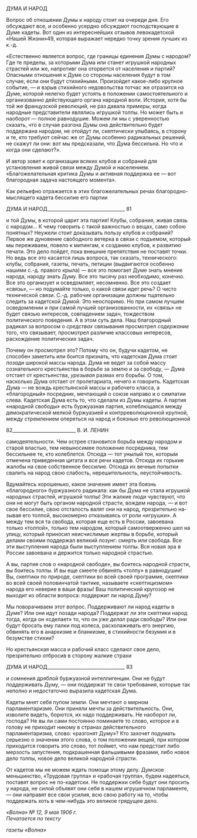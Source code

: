 ДУМА И НАРОД

Вопрос об отношении Думы к народу стоит на очереди дня. Его обсуждают все, и особенно усердно обсуждают господствующие в Думе кадеты. Вот один из интерес­нейших отзывов левокадетской «Нашей Жизни»49, которая выражает нередко точку зрения лучших из к.-д.

«Естественно является вопрос, где границы единения Думы с народом? Где те пределы, за которыми Дума или станет игрушкой народных страстей или же, напротивг она оторвется от населения и партий? Опасными отношения к Думе со стороны населения будут в том случае, если они будут стихийными. Произойдет какое-либо крупное событие, — и взрыв стихийного недовольства тотчас же отразится на Думе, которой нелегко будет устоять в положении самостоятельного и организованно действующего органа народной воли. История, хотя бы той же французской революций, не раз давала примеры, когда народные представители являлись игрушкой толпы. Но может быть и наоборот — полное равнодушие. Можем ли мы с уверенностью сказать, что в случае разгона Думы она действительно будет поддержана народом, не отойдут ли, скептически улыбаясь, в сторону и те, кто требуют сейчас же от Думы особенно радикальных решений, не скажут ли они: вот мы предсказали, что Дума бессильна. Но что и когда они сделают?».

И автор зовет к организации всяких клубов и собраний для установления живой свя­зи между Думой и населением. «Благожелательная критика Думы и активная поддерж­ка ее — вот благородная задача настоящего момента».

Как рельефно отражается в этих благожелательных речах благородно-мыслящего кадета бессилие его партии

  

ДУМА И НАРОД_________________________________ 81

и той Думы, в которой царит эта партия! Клубы, собрания, живая связь с народом... К чему говорить с такой важностью о вещах, само собою понятных? Неужели стоит дока­зывать пользу клубов и собраний? Первое же дуновение свободного ветерка в связи с подъемом, который мы переживаем, повело к митингам, к созданию клубов, к разви­тию печати. Это дело пойдет, пока внешние препятствия не поставят точки. Но ведь все это касается лишь вопроса, так сказать, технического: клубы, собрания, газеты, печать, петиции (выдвигаются особенно нашими с.-д. правого крыла) — все это помогает Думе знать мнение народа, народу знать Думу. Все это тысячу раз необходимо, конечно. Все это организует и осведомляет, несомненно. Все это создает «связь», — но подумайте только, о какой связи идет речь? О чисто технической связи. С.-д. рабочие организации должны тщательно следить за кадетской Думой. Это неоспоримо. Но при самом луч­шем осведомлении и при самой лучшей организованности, их «связь» не будет связью интересов, совпадением задач, тождеством политического поведения. А в этом суть де­ла. Наш благородный радикал за вопросом о _средствах_ связывания просмотрел _содер­жание_ того, что связывает, просмотрел различие классовых интересов, расхождение политических задач.

Почему он просмотрел это? Потому что он, будучи кадетом, не способен заметить или боится признать, что кадетская Дума стоит _позади_ широкой массы народа. Дума не ведет за собой массу сознательного крестьянства в борьбе за землю и за свободу, — Дума отстает от крестьянства, _урезывая_ размах его борьбы. О том, насколько Дума от­стает от пролетариата, нечего и говорить. Кадетская Дума — не вождь крестьянской массы и рабочего класса, а «благородный» посредник, мечтающий о союзе направо и о симпатии слева. Кадетская Дума есть то, что сделали из Думы кадеты. А партия «на­родной свободы» есть буржуазная партия, колеблющаяся между демократической мел­кой буржуазией и контрреволюционной крупной, между стремлением опереться на на­род и боязнью его революционной

  

82___________________________ В. И. ЛЕНИН

самодеятельности. Чем острее становится борьба между народом и старой властью, тем невыносимее положение посредника, тем бессильнее те, кто колеблется. Отсюда — тот унылый тон, которым отмечена приведенная цитата и все речи кадетов. Отсюда их горькие жалобы на свое собственное бессилие. Отсюда их вечные попытки свалить на народ свою слабость, нерешительность, неустойчивость.

Вдумайтесь хорошенько, какое значение имеет эта боязнь «благородного» буржуаз­ного радикала: как бы Дума не стала игрушкой народных страстей, игрушкой толпы! Эти жалкие люди чувствуют, что они не могут быть органом народной страсти, вождем народа, — и вот свое бессилие, свою отсталость валят они на народ, презрительно на­зывая его толпой, высокомерно отказываясь от роли «игрушки». А между тем вся та свобода, которая еще есть в России, завоевана только «толпой», только тем народом, который самоотверженно шел на улицу, который приносил неисчислимые жертвы в борьбе, который делами своими поддержал великий лозунг: смерть или свобода. Все эти выступления народа были выступлением толпы. Вся новая эра в России завоевана и держится только народной страстью.

А вы, партия слов о «народной свободе», вы боитесь народной страсти, вы боитесь толпы. И вы еще смеете обвинять «толпу» в равнодушии! Вы, скептики по природе, скептики во всей своей программе, скептики во всей своей половинчатой тактике, на­зываете «скептицизмом» народа его неверие в ваши фразы! Ваш политический круго­зор не выходит из области вопроса: поддержит ли народ Думу?

Мы поворачиваем этот вопрос. Поддерживают ли народ кадеты в Думе? Или они идут позади народа? Поддержат ли эти скептики народ тогда, когда он «сделает» то, что он _уже делал_ ради свободы? Или они будут бросать ему палки под колеса, расхо­лаживать его энергию, обвинять его в анархизме и бланкизме, в стихийности безумия и в безумстве стихии?

Но крестьянская масса и рабочий класс сделают свое дело, презрительно отбросив в сторону жалкие страхи

  

ДУМА И НАРОД_________________________________ 83

и сомнения дряблой буржуазной интеллигенции. Они не будут поддерживать Думу, — они поддержат те свои требования, которые так неполно и недостаточно выразила ка­детская Дума.

Кадеты мнят себя пупом земли. Они мечтают о мирном парламентаризме. Они при­няли мечты за действительность. Они, изволите видеть, борются, их надо поддержи­вать. Не наоборот ли, господа? Не вы ли сами постоянно поминаете то слово, которое и в голову не приходит никому в странах действительного парламентаризма, слово: «раз­гонят Думу»? Кто захочет подумать серьезно о значении этого слова, о том положении вещей, при котором приходится говорить это слово, тот поймет, что нам предстоит ли­бо мерзость запустения, подкрашенная фальшивыми фразами, либо новое дело толпы, новое дело великой народной страсти.

От кадетов мы не можем ждать помощи этому делу. Думское меньшинство, «Трудо­вая группа» и «рабочая группа», будем надеяться, поставят вопрос не по-кадетски. Не поддержки себе будут они просить у народа, не силой объявят они себя в нашем игру­шечном парламенте, — они направят все свои усилия, всю свою работу на то, чтобы поддержать хоть в чем-нибудь это великое грядущее дело.

_«Волна» № 12, 9 мая 1906 г.                                                                Печатается по тексту_

_газеты «Волна»_